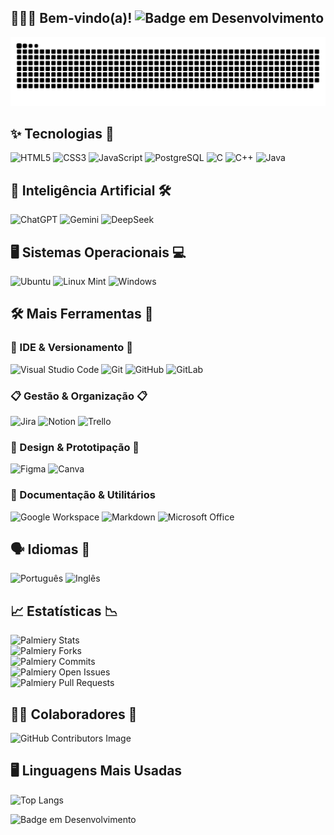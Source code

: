 <p align="center">
  
## 🧑🏼‍💻 Bem-vindo(a)!                     ![Badge em Desenvolvimento](http://img.shields.io/static/v1?label=STATUS&message=EM%20DESENVOLVIMENTO&color=GREEN&style=for-the-badge)

<picture>
  <source
    media="(prefers-color-scheme: dark)"
    srcset="https://raw.githubusercontent.com/platane/snk/output/github-contribution-grid-snake-dark.svg"
  />
  <source
    media="(prefers-color-scheme: light)"
    srcset="https://raw.githubusercontent.com/platane/snk/output/github-contribution-grid-snake.svg"
  />
  <img
    alt="github contribution grid snake animation"
    src="https://raw.githubusercontent.com/platane/snk/output/github-contribution-grid-snake.svg"
  />
</picture>

## ✨ Tecnologias 🌟

  ![HTML5](https://img.shields.io/badge/HTML5-E34F26?style=flat&logo=html5&logoColor=white)
  ![CSS3](https://img.shields.io/badge/CSS3-1572B6?style=flat&logo=css3&logoColor=white)
  ![JavaScript](https://img.shields.io/badge/JavaScript-F7DF1E?style=flat&logo=javascript&logoColor=black)
  ![PostgreSQL](https://img.shields.io/badge/PostgreSQL-4169E1?style=flat&logo=postgresql&logoColor=white)
  ![C](https://img.shields.io/badge/C-A8B9CC?style=flat&logo=c&logoColor=white)
  ![C++](https://img.shields.io/badge/C++-00599C?style=flat&logo=c%2B%2B&logoColor=white)
  ![Java](https://img.shields.io/badge/Java-007396?style=flat&logo=java&logoColor=white)

## 🤖 Inteligência Artificial 🛠️

![ChatGPT](https://img.shields.io/badge/ChatGPT-10A37F?style=flat&logo=openai&logoColor=white)
![Gemini](https://img.shields.io/badge/Gemini-4285F4?style=flat&logo=google&logoColor=white)
![DeepSeek](https://img.shields.io/badge/DeepSeek-AE45FF?style=flat&logo=ai&logoColor=white)

## 🖥️ Sistemas Operacionais 💻

![Ubuntu](https://img.shields.io/badge/Ubuntu-E95420?style=flat&logo=ubuntu&logoColor=white)
![Linux Mint](https://img.shields.io/badge/Linux%20Mint-87CF3E?style=flat&logo=linux-mint&logoColor=white)
![Windows](https://img.shields.io/badge/Windows-0078D6?style=flat&logo=windows&logoColor=white)

## 🛠️ Mais Ferramentas 🔧
### 🧠 IDE & Versionamento 🧠

![Visual Studio Code](https://img.shields.io/badge/VS%20Code-007ACC?style=flat&logo=visual-studio-code&logoColor=white) 
![Git](https://img.shields.io/badge/Git-F05032?style=flat&logo=git&logoColor=white)
![GitHub](https://img.shields.io/badge/GitHub-181717?style=flat&logo=github&logoColor=white)
![GitLab](https://img.shields.io/badge/GitLab-FC6D26?style=flat&logo=gitlab&logoColor=white)

### 📋 Gestão & Organização 📋

![Jira](https://img.shields.io/badge/Jira-0052CC?style=flat&logo=jira&logoColor=white)
![Notion](https://img.shields.io/badge/Notion-000000?style=flat&logo=notion&logoColor=white)
![Trello](https://img.shields.io/badge/Trello-0052CC?style=flat&logo=trello&logoColor=white)

### 🎨 Design & Prototipação 🎨

![Figma](https://img.shields.io/badge/Figma-F24E1E?style=flat&logo=figma&logoColor=white)
![Canva](https://img.shields.io/badge/Canva-00C4CC?style=flat&logo=canva&logoColor=white)

### 📄 Documentação & Utilitários

![Google Workspace](https://img.shields.io/badge/Google%20Workspace-4285F4?style=flat&logo=googleworkspace&logoColor=white)
![Markdown](https://img.shields.io/badge/Markdown-000000?style=flat&logo=markdown&logoColor=white)
![Microsoft Office](https://img.shields.io/badge/Microsoft%20Office-D83B01?style=flat&logo=microsoftoffice)

## 🗣️ Idiomas 📣

![Português](https://img.shields.io/badge/Português%20(BR)-Nativo-green?style=flat&logo=googletranslate&logoColor=white)
![Inglês](https://img.shields.io/badge/Inglês%20(EN)-Básico-blue?style=flat&logo=googletranslate&logoColor=white)

## 📈 Estatísticas 📉

![Palmiery Stats](https://img.shields.io/github/stars/palmiery/palmiery.github.io?style=flat&logo=github&logoColor=white&label=Stars)  
![Palmiery Forks](https://img.shields.io/github/forks/palmiery/palmiery.github.io?style=flat&logo=github&logoColor=white&label=Forks)  
![Palmiery Commits](https://img.shields.io/github/commits-since/palmiery/palmiery.github.io/latest?style=flat&logo=github&logoColor=white&label=Commits)  
![Palmiery Open Issues](https://img.shields.io/github/issues/palmiery/palmiery.github.io?style=flat&logo=github&logoColor=white&label=Issues)  
![Palmiery Pull Requests](https://img.shields.io/github/issues-pr/palmiery/palmiery.github.io?style=flat&logo=github&logoColor=white&label=Pull%20Requests)

## 🤝🏼 Colaboradores 👥

![GitHub Contributors Image](https://contrib.rocks/image?repo=palmiery/palmiery.github.io)

## 🖥️ Linguagens Mais Usadas

![Top Langs](https://github-readme-stats.vercel.app/api/top-langs/?username=palmiery&layout=compact&theme=dark)

![Badge em Desenvolvimento](http://img.shields.io/static/v1?label=STATUS&message=EM%20DESENVOLVIMENTO&color=GREEN&style=for-the-badge)

</p>
